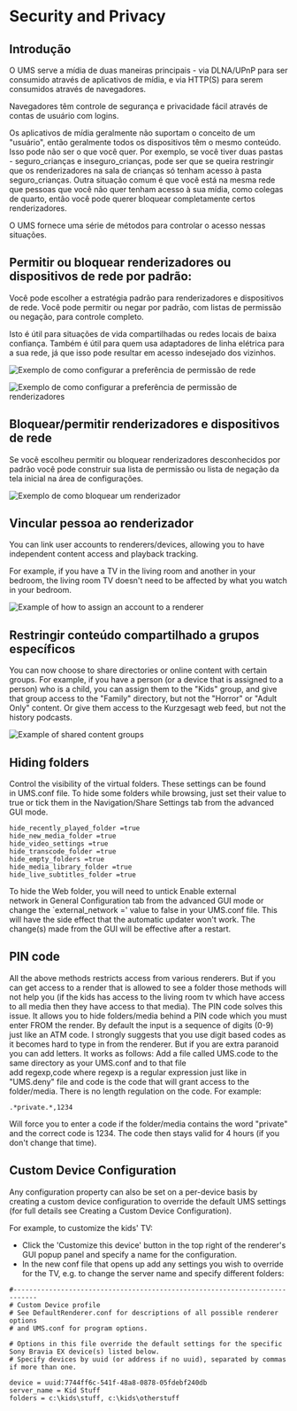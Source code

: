 # Security and Privacy

## Introdução

O UMS serve a mídia de duas maneiras principais - via DLNA/UPnP para ser consumido através de aplicativos de mídia, e via HTTP(S) para serem consumidos através de navegadores.

Navegadores têm controle de segurança e privacidade fácil através de contas de usuário com logins.

Os aplicativos de mídia geralmente não suportam o conceito de um "usuário", então geralmente todos os dispositivos têm o mesmo conteúdo. Isso pode não ser o que você quer. Por exemplo, se você tiver duas pastas - seguro_crianças e inseguro_crianças, pode ser que se queira restringir que os renderizadores na sala de crianças só tenham acesso à pasta seguro_crianças. Outra situação comum é que você está na mesma rede que pessoas que você não quer tenham acesso à sua mídia, como colegas de quarto, então você pode querer bloquear completamente certos renderizadores.

O UMS fornece uma série de métodos para controlar o acesso nessas situações.

## Permitir ou bloquear renderizadores ou dispositivos de rede por padrão:
Você pode escolher a estratégia padrão para renderizadores e dispositivos de rede. Você pode permitir ou negar por padrão, com listas de permissão ou negação, para controle completo.

Isto é útil para situações de vida compartilhadas ou redes locais de baixa confiança. Também é útil para quem usa adaptadores de linha elétrica para a sua rede, já que isso pode resultar em acesso indesejado dos vizinhos.

![Exemplo de como configurar a preferência de permissão de rede](@site/docs/img/whats-new-in-v14-network-allowblock-preference.png)

![Exemplo de como configurar a preferência de permissão de renderizadores](@site/docs/img/whats-new-in-v14-renderer-allow-preference.png)

## Bloquear/permitir renderizadores e dispositivos de rede

Se você escolheu permitir ou bloquear renderizadores desconhecidos por padrão você pode construir sua lista de permissão ou lista de negação da tela inicial na área de configurações.

![Exemplo de como bloquear um renderizador](@site/docs/img/whats-new-in-v14-block-renderer.png)

## Vincular pessoa ao renderizador

You can link user accounts to renderers/devices, allowing you to have independent content access and playback tracking.

For example, if you have a TV in the living room and another in your bedroom, the living room TV doesn't need to be affected by what you watch in your bedroom.

![Example of how to assign an account to a renderer](@site/docs/img/whats-new-in-v14-assign-account-to-renderer.png)

## Restringir conteúdo compartilhado a grupos específicos

You can now choose to share directories or online content with certain groups. For example, if you have a person (or a device that is assigned to a person) who is a child, you can assign them to the "Kids" group, and give that group access to the "Family" directory, but not the "Horror" or "Adult Only" content. Or give them access to the Kurzgesagt web feed, but not the history podcasts.

![Example of shared content groups](@site/docs/img/whats-new-in-v14-shared-content-group.png)

## Hiding folders

Control the visibility of the virtual folders. These settings can be found in UMS.conf file. To hide some folders while browsing, just set their value to true or tick them in the Navigation/Share Settings tab from the advanced GUI mode.

```
hide_recently_played_folder =true
hide_new_media_folder =true
hide_video_settings =true
hide_transcode_folder =true
hide_empty_folders =true
hide_media_library_folder =true
hide_live_subtitles_folder =true
```

To hide the Web folder, you will need to untick Enable external network in General Configuration tab from the advanced GUI mode or change the `external_network =' value to false in your UMS.conf file. This will have the side effect that the automatic updater won't work. The change(s) made from the GUI will be effective after a restart.

## PIN code

All the above methods restricts access from various renderers. But if you can get access to a render that is allowed to see a folder those methods will not help you (if the kids has access to the living room tv which have access to all media then they have access to that media). The PIN code solves this issue. It allows you to hide folders/media behind a PIN code which you must enter FROM the render. By default the input is a sequence of digits (0-9) just like an ATM code. I strongly suggests that you use digit based codes as it becomes hard to type in from the renderer. But if you are extra paranoid you can add letters. It works as follows: Add a file called UMS.code to the same directory as your UMS.conf and to that file add regexp,code where regexp is a regular expression just like in "UMS.deny" file and code is the code that will grant access to the folder/media. There is no length regulation on the code. For example:
```
.*private.*,1234
```

Will force you to enter a code if the folder/media contains the word "private" and the correct code is 1234. The code then stays valid for 4 hours (if you don't change that time).

## Custom Device Configuration

Any configuration property can also be set on a per-device basis by creating a custom device configuration to override the default UMS settings (for full details see Creating a Custom Device Configuration).

For example, to customize the kids' TV:
- Click the 'Customize this device' button in the top right of the renderer's GUI popup panel and specify a name for the configuration.
- In the new conf file that opens up add any settings you wish to override for the TV, e.g. to change the server name and specify different folders:
```
#----------------------------------------------------------------------------
# Custom Device profile
# See DefaultRenderer.conf for descriptions of all possible renderer options
# and UMS.conf for program options.

# Options in this file override the default settings for the specific Sony Bravia EX device(s) listed below.
# Specify devices by uuid (or address if no uuid), separated by commas if more than one.

device = uuid:7744ff6c-541f-48a8-0878-05fdebf240db
server_name = Kid Stuff
folders = c:\kids\stuff, c:\kids\otherstuff
```
